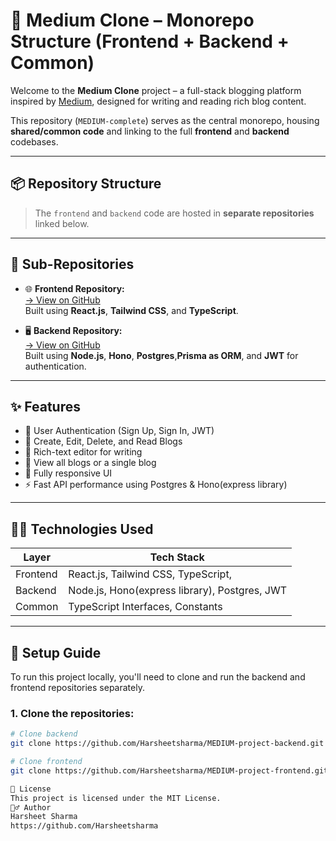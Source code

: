 # 📰 Medium Clone – Monorepo Structure (Frontend + Backend + Common)

Welcome to the **Medium Clone** project – a full-stack blogging platform inspired by [Medium](https://medium.com), designed for writing and reading rich blog content.

This repository (`MEDIUM-complete`) serves as the central monorepo, housing **shared/common code** and linking to the full **frontend** and **backend** codebases.

---

## 📦 Repository Structure

> The `frontend` and `backend` code are hosted in **separate repositories** linked below.

---

## 🔗 Sub-Repositories

- 🌐 **Frontend Repository:**  
  [→ View on GitHub](https://github.com/Harsheetsharma/MEDIUM-project-frontend)  
  Built using **React.js**, **Tailwind CSS**, and **TypeScript**.

- 🖥️ **Backend Repository:**  
  [→ View on GitHub](https://github.com/Harsheetsharma/MEDIUM-project-backend)  
  Built using **Node.js**, **Hono**, **Postgres**,**Prisma as ORM**, and **JWT** for authentication.

---

## ✨ Features

- 🔐 User Authentication (Sign Up, Sign In, JWT)
- 📝 Create, Edit, Delete, and Read Blogs
- 🧠 Rich-text editor for writing
- 📖 View all blogs or a single blog
- 📱 Fully responsive UI
- ⚡ Fast API performance using Postgres & Hono(express library)

---

## 🧑‍💻 Technologies Used

| Layer     | Tech Stack                                           |
|-----------|------------------------------------------------------|
| Frontend  | React.js, Tailwind CSS, TypeScript,                  |
| Backend   | Node.js, Hono(express library), Postgres, JWT        |
| Common    | TypeScript Interfaces, Constants                     |

---

## 📂 Setup Guide

To run this project locally, you'll need to clone and run the backend and frontend repositories separately.

### 1. Clone the repositories:

```bash
# Clone backend
git clone https://github.com/Harsheetsharma/MEDIUM-project-backend.git

# Clone frontend
git clone https://github.com/Harsheetsharma/MEDIUM-project-frontend.git

🧾 License
This project is licensed under the MIT License.
🙋‍♂️ Author
Harsheet Sharma
https://github.com/Harsheetsharma
